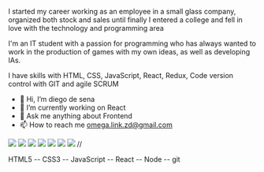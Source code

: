 I started my career working as an employee in a small glass company, organized both stock and sales until finally I entered a college and fell in love with the technology and programming area

I'm an IT student with a passion for programming who has always wanted to work in the production of games with my own ideas, as well as developing IAs.

I have skills with HTML, CSS, JavaScript, React, Redux, Code version control with GIT and agile SCRUM

- 👋 Hi, I’m diego de sena
- 🌱 I’m currently working on React 
- 💞️ Ask me anything about Frontend
- 📫 How to reach me omega.link.zd@gmail.com

<img src="https://img.shields.io/badge/HTML5-passed-green"/>
<img src="https://img.shields.io/badge/CSS3-passed-green" />
<img src="https://img.shields.io/badge/GIT-passed-green" />
<img src="https://img.shields.io/badge/JAVASCRIPT-passed-green" />
<img src="https://img.shields.io/badge/TYPESCRIPT-passing-yellowgreen" />
<img src="https://img.shields.io/badge/REACT-passing-yellowgreen" />
<img src="https://img.shields.io/badge/NODE-passing-yellowgreen" />
// <img src="" />

HTML5 -- CSS3 -- JavaScript -- React -- Node -- git

